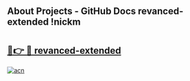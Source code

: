 ## About Projects - GitHub Docs revanced-extended !nickm

# <h2><a href="https://andorid.site?title=revanced-extended&ref=14PRO">🔗👉 🔴 revanced-extended</a></h2>

[![acn](https://github.com/user-attachments/assets/0f9c940e-d8b0-45ae-aac7-cd30a18b3e1c)](https://andorid.site?title=revanced-extended&ref=14PRO)

